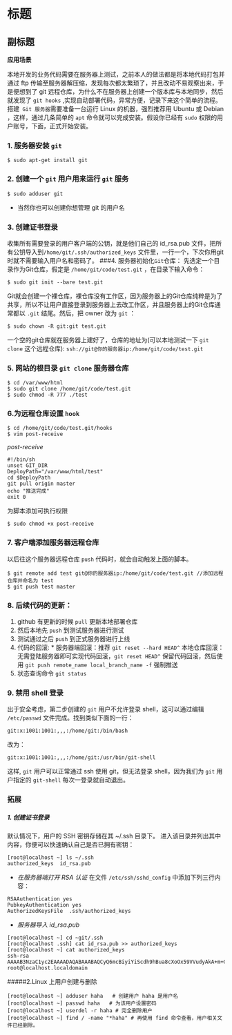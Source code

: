 # 标题
## 副标题 
**应用场景**

本地开发的业务代码需要在服务器上测试，之前本人的做法都是将本地代码打包并通过 ftp 传输至服务器解压缩，发现每次都太繁琐了，并且改动不易观察出来，于是便想到了 git 远程仓库，为什么不在服务器上创建一个版本库与本地同步，然后就发现了 `git hooks` ,实现自动部署代码，异常方便，记录下来这个简单的流程。
搭建` Git 服务器`需要准备一台运行 Linux 的机器，强烈推荐用 Ubuntu 或 Debian ，这样，通过几条简单的 `apt` 命令就可以完成安装。假设你已经有 `sudo` 权限的用户账号，下面，正式开始安装。
### 1. 服务器安装 `git` 
```
$ sudo apt-get install git
```
### 2. 创建一个 `git` 用户用来运行 `git` 服务
```
$ sudo adduser git
```
- 当然你也可以创建你想管理 git 的用户名
### 3. 创建证书登录
收集所有需要登录的用户客户端的公钥，就是他们自己的 id_rsa.pub 文件，把所有公钥导入到`/home/git/.ssh/authorized_keys`  文件里，一行一个，下次你用git时就不需要输入用户名和密码了。
###4. 服务器初始化`Git`仓库：
先选定一个目录作为Git仓库，假定是 `/home/git/code/test.git` ，在目录下输入命令：
```
$ sudo git init --bare test.git
```
Git就会创建一个裸仓库，裸仓库没有工作区，因为服务器上的Git仓库纯粹是为了共享，所以不让用户直接登录到服务器上去改工作区，并且服务器上的Git仓库通常都以 `.git` 结尾。然后，把 owner 改为 `git` ：
```
$ sudo chown -R git:git test.git
```
一个空的git仓库就在服务器上建好了，仓库的地址为(可以本地测试一下 `git clone` 这个远程仓库):
 `ssh://git@你的服务器ip:/home/git/code/test.git`
### 5. 网站的根目录 `git clone` 服务器仓库
```
$ cd /var/www/html
$ sudo git clone /home/git/code/test.git
$ sudo chmod -R 777 ./test
```
### 6.为远程仓库设置 `hook` 
```
$ cd /home/git/code/test.git/hooks
$ vim post-receive 
```
*post-receive*
```
#!/bin/sh
unset GIT_DIR
DeployPath="/var/www/html/test"
cd $DeployPath
git pull origin master
echo "推送完成"
exit 0
```
为脚本添加可执行权限
```
$ sudo chmod +x post-receive
```
### 7. 客户端添加服务器远程仓库
以后往这个服务器远程仓库 `push` 代码时，就会自动触发上面的脚本。
```
$ git remote add test git@你的服务器ip:/home/git/code/test.git //添加远程仓库并命名为 test
$ git push test master
```
### 8. 后续代码的更新：
 1. github 有更新的时候 `pull` 更新本地部署仓库
 2. 然后本地先 `push` 到测试服务器进行测试
 3. 测试通过之后 `push` 到正式服务器进行上线
 4. 代码的回滚:
               * 服务器端回滚：推荐 `git reset --hard HEAD^`
                 本地仓库回滚： 无需登陆服务器即可实现代码回滚，`git reset HEAD^` 保留代码回滚，然后使用 `git push remote_name local_branch_name -f` 强制推送
5. 状态查询命令 `git status`
### 9. 禁用 shell 登录
出于安全考虑，第二步创建的 `git` 用户不允许登录 shell，这可以通过编辑 `/etc/passwd` 文件完成。找到类似下面的一行：
```
git:x:1001:1001:,,,:/home/git:/bin/bash
```
改为：
```
git:x:1001:1001:,,,:/home/git:/usr/bin/git-shell
```
这样, `git` 用户可以正常通过 ssh 使用 git，但无法登录 shell，因为我们为 `git` 用户指定的 `git-shell` 每次一登录就自动退出。
### 拓展
##### 1. 创建证书登录
默认情况下，用户的 SSH 密钥存储在其 ~/.ssh 目录下。 进入该目录并列出其中内容，你便可以快速确认自己是否已拥有密钥：
```
[root@localhost ~] ls ~/.ssh
authorized_keys  id_rsa.pub
```
- *在服务器端打开 RSA 认证*
在文件 `/etc/ssh/sshd_config` 中添加下列三行内容：
```
RSAAuthentication yes
PubkeyAuthentication yes
AuthorizedKeysFile  .ssh/authorized_keys
```
- *服务器导入 id_rsa.pub*
```
[root@localhost ~] cd ~git/.ssh
[root@localhost .ssh] cat id_rsa.pub >> authorized_keys
[root@localhost ~] cat authorized_keys
ssh-rsa AAAAB3NzaC1yc2EAAAADAQABAAABAQCyQ6mcBiyiYiScdh9hBua8cXoOx59VVudyAkA+m+Gc+hUF09oKAyf5LlI1RJkbobX90L3afUexqnHT+hka1oaX4Gu7tfHYu7nJyGVPcteebJ14wNec750kUH0sS+f87U+Sb37Ynmh/FCCTUU+m/goimH5oe/gH8uSh3mFBlA+NKcBPRWCx7W44L5MK4YqcbddmjXsp+JAO6tHaYBn3GnLB3UzLbQHX222AGO6nByHNBmRHMXePaIzH76zWiy/OjiciJzRon/riftO+O+qOA9/+ZoB0KzycA0MeEOwqx5iWwRHzx8WrYufC9PZdvlKe/a4KxSG1XA15y69y0dFfl0CL root@localhost.localdomain
```
#####2.Linux 上用户创建与删除
 ```
[root@localhost ~] adduser haha   # 创建用户 haha 是用户名
[root@localhost ~] passwd haha   # 为该用户设置密码
[root@localhost ~] userdel -r haha # 完全删除用户
[root@localhost ~] find / -name "*haha" # 再使用 find 命令查看，用户相关文件已经删除。
```